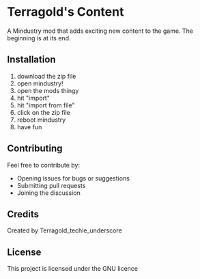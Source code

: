 # Terragold's Content

A Mindustry mod that adds exciting new content to the game. The beginning is at its end.

## Installation
1. download the zip file
2. open mindustry!
3. open the mods thingy
4. hit "import"
5. hit "import from file"
6. click on the zip file
7. reboot mindustry
8. have fun

## Contributing
Feel free to contribute by:
- Opening issues for bugs or suggestions
- Submitting pull requests
- Joining the discussion

## Credits
Created by Terragold_techie_underscore

## License
This project is licensed under the GNU licence
